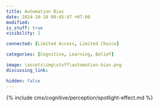 ```yaml
---
title: Automation Bias
date: 2024-10-10 09:45:47 +07:00
modified: 
is_stuff: true
visibility: 2

connected: [Limited Access, Limited Choice]

categories: [Cognitive, Learning, Belief]

image: \assets\img\stuff\automation-bias.png
discussing_link: 

hidden: false
---
```


{% include cms/cognitive/perception/spotlight-effect.md %}